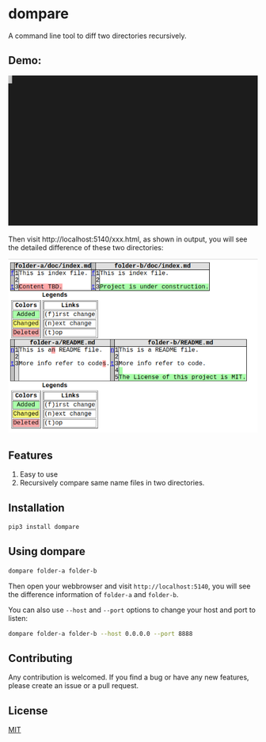 # dompare
A command line tool to diff two directories recursively.

## Demo:
![Demo](images/dompare-demo.svg)

Then  visit http://localhost:5140/xxx.html, as shown in output, you will see the detailed difference of these two directories:

![Diff Results](images/dompare-screenshot.png)


## Features
 1. Easy to use
 2. Recursively compare same name files in two directories.

## Installation
```bash
pip3 install dompare
```

## Using dompare
```bash
dompare folder-a folder-b
```
Then open your webbrowser and visit `http://localhost:5140`, you will see the difference information of `folder-a` and `folder-b`.

You can also use `--host` and `--port` options to change your host and port to listen:
```bash
dompare folder-a folder-b --host 0.0.0.0 --port 8888
```


## Contributing
Any contribution is welcomed. If you find a bug or have any new features, please create an issue or a pull request. 

## License
[MIT](LICENSE)

